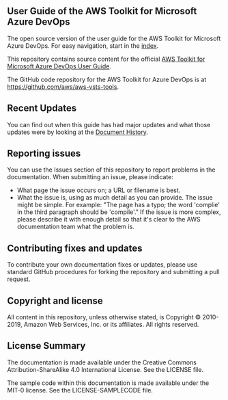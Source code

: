 ## User Guide of the AWS Toolkit for Microsoft Azure DevOps

The open source version of the user guide for the AWS Toolkit for Microsoft Azure DevOps. For easy navigation, start in the [index](doc_source/index.md).

This repository contains source content for the official [AWS Toolkit for Microsoft Azure DevOps User Guide](https://docs.aws.amazon.com/vsts/latest/userguide/welcome.html).

The GitHub code repository for the AWS Toolkit for Azure DevOps is at https://github.com/aws/aws-vsts-tools.

## Recent Updates

You can find out when this guide has had major updates and what those updates were by looking at the [Document History](doc_source/document-history.md).

## Reporting issues

You can use the Issues section of this repository to report problems in the documentation. When submitting an issue, please indicate:

  * What page the issue occurs on; a URL or filename is best.
  * What the issue is, using as much detail as you can provide.
    The issue might be simple. For example: "The page has a typo; the word 'complie' in the third paragraph should be 'compile'."
    If the issue is more complex, please describe it with enough detail so that it's clear to the AWS documentation team what the problem is.

## Contributing fixes and updates

To contribute your own documentation fixes or updates, please use standard GitHub procedures for forking the repository and submitting a pull request.

## Copyright and license

All content in this repository, unless otherwise stated, is Copyright © 2010-2019, Amazon Web Services, Inc. or its affiliates. All rights reserved.

## License Summary

The documentation is made available under the Creative Commons Attribution-ShareAlike 4.0 International License. See the LICENSE file.

The sample code within this documentation is made available under the MIT-0 license. See the LICENSE-SAMPLECODE file.
